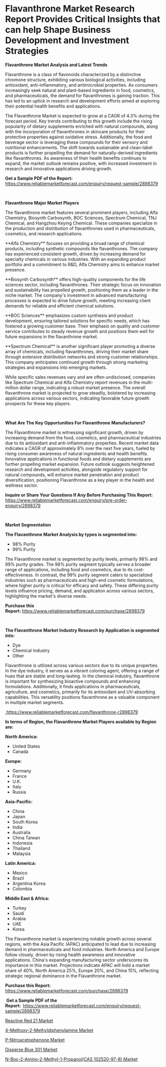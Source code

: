 <p><h1>Flavanthrone Market Research Report Provides Critical Insights that can help Shape Business Development and Investment Strategies</h1></p><p><strong>Flavanthrone Market Analysis and Latest Trends</strong></p>
<p><p>Flavanthrone is a class of flavonoids characterized by a distinctive chromone structure, exhibiting various biological activities, including antioxidant, anti-inflammatory, and antimicrobial properties. As consumers increasingly seek natural and plant-based ingredients in food, cosmetics, and pharmaceuticals, the demand for flavanthrones is gaining traction. This has led to an uptick in research and development efforts aimed at exploring their potential health benefits and applications.</p><p>The Flavanthrone Market is expected to grow at a CAGR of 4.3% during the forecast period. Key trends contributing to this growth include the rising popularity of dietary supplements enriched with natural compounds, along with the incorporation of flavanthrones in skincare products for their protective properties against oxidative stress. Additionally, the food and beverage sector is leveraging these compounds for their sensory and nutritional enhancements. The shift towards sustainable and clean-label products is further propelling the demand for naturally-derived ingredients like flavanthrones. As awareness of their health benefits continues to expand, the market outlook remains positive, with increased investment in research and innovative applications driving growth.</p></p>
<p><strong>Get a Sample PDF of the Report:&nbsp;</strong> <a href="https://www.reliablemarketforecast.com/enquiry/request-sample/2898379?utm_campaign=1998&utm_medium=2&utm_source=Github&utm_content=ia&utm_term=15032025&utm_id=flavanthrone">https://www.reliablemarketforecast.com/enquiry/request-sample/2898379</a></p>
<p>&nbsp;</p>
<p><strong>Flavanthrone Major Market Players</strong></p>
<p><p>The flavanthrone market features several prominent players, including Alfa Chemistry, Biosynth Carbosynth, BOC Sciences, Spectrum Chemical, TNJ Chemical, and Hangzhou Keying Chemical. These companies specialize in the production and distribution of flavanthrones used in pharmaceuticals, cosmetics, and research applications.</p><p>**Alfa Chemistry** focuses on providing a broad range of chemical products, including synthetic compounds like flavanthrones. The company has experienced consistent growth, driven by increasing demand for specialty chemicals in various industries. With an expanding product portfolio and a commitment to R&D, Alfa Chemistry aims to enhance market presence.</p><p>**Biosynth Carbosynth** offers high-quality components for the life sciences sector, including flavanthrones. Their strategic focus on innovation and sustainability has propelled growth, positioning them as a leader in the niche market. The company's investment in advanced manufacturing processes is expected to drive future growth, meeting increasing client demands for reliable and efficient chemical solutions.</p><p>**BOC Sciences** emphasizes custom synthesis and product development, ensuring tailored solutions for specific needs, which has fostered a growing customer base. Their emphasis on quality and customer service contributes to steady revenue growth and positions them well for future expansions in the flavanthrone market.</p><p>**Spectrum Chemical** is another significant player promoting a diverse array of chemicals, including flavanthrones, driving their market share through extensive distribution networks and strong customer relationships. This company anticipates continued growth through strong marketing strategies and expansions into emerging markets.</p><p>While specific sales revenues vary and are often undisclosed, companies like Spectrum Chemical and Alfa Chemistry report revenues in the multi-million dollar range, indicating a robust market presence. The overall flavanthrone market is projected to grow steadily, bolstered by increasing applications across various sectors, indicating favorable future growth prospects for these key players.</p></p>
<p>&nbsp;</p>
<p><strong>What Are The Key Opportunities For Flavanthrone Manufacturers?</strong></p>
<p><p>The Flavanthrone market is witnessing significant growth, driven by increasing demand from the food, cosmetics, and pharmaceutical industries due to its antioxidant and anti-inflammatory properties. Recent market data indicates a CAGR of approximately 8% over the next five years, fueled by rising consumer awareness of natural ingredients and health benefits. Innovative applications in functional foods and dietary supplements are further propelling market expansion. Future outlook suggests heightened research and development activities, alongside regulatory support for natural compounds, will enhance market penetration and product diversification, positioning Flavanthrone as a key player in the health and wellness sector.</p></p>
<p><strong>Inquire or Share Your Questions If Any Before Purchasing This Report:</strong> <a href="https://www.reliablemarketforecast.com/enquiry/pre-order-enquiry/2898379?utm_campaign=1998&utm_medium=2&utm_source=Github&utm_content=ia&utm_term=15032025&utm_id=flavanthrone">https://www.reliablemarketforecast.com/enquiry/pre-order-enquiry/2898379</a></p>
<p>&nbsp;</p>
<p><strong>Market Segmentation</strong></p>
<p><strong>The Flavanthrone Market Analysis by types is segmented into:</strong></p>
<p><ul><li>98% Purity</li><li>99% Purity</li></ul></p>
<p><p>The Flavanthrone market is segmented by purity levels, primarily 98% and 99% purity grades. The 98% purity segment typically serves a broader range of applications, including food and cosmetics, due to its cost-effectiveness. In contrast, the 99% purity segment caters to specialized industries such as pharmaceuticals and high-end cosmetic formulations, where higher purity is critical for efficacy and safety. These differing purity levels influence pricing, demand, and application across various sectors, highlighting the market's diverse needs.</p></p>
<p><strong>Purchase this Report:&nbsp;</strong><a href="https://www.reliablemarketforecast.com/purchase/2898379?utm_campaign=1998&utm_medium=2&utm_source=Github&utm_content=ia&utm_term=15032025&utm_id=flavanthrone">https://www.reliablemarketforecast.com/purchase/2898379</a></p>
<p>&nbsp;</p>
<p><strong>The Flavanthrone Market Industry Research by Application is segmented into:</strong></p>
<p><ul><li>Dye</li><li>Chemical Industry</li><li>Other</li></ul></p>
<p><p>Flavanthrone is utilized across various sectors due to its unique properties. In the dye industry, it serves as a vibrant coloring agent, offering a range of hues that are stable and long-lasting. In the chemical industry, flavanthrone is important for synthesizing bioactive compounds and enhancing formulations. Additionally, it finds applications in pharmaceuticals, agriculture, and cosmetics, primarily for its antioxidant and UV-absorbing capabilities. This versatility positions flavanthrone as a valuable component in multiple market segments.</p></p>
<p><a href="https://www.reliablemarketforecast.com/flavanthrone-r2898379?utm_campaign=1998&utm_medium=2&utm_source=Github&utm_content=ia&utm_term=15032025&utm_id=flavanthrone">&nbsp;https://www.reliablemarketforecast.com/flavanthrone-r2898379</a></p>
<p><strong>In terms of Region, the Flavanthrone Market Players available by Region are:</strong></p>
<p>
    <p> <strong> North America: </strong>
        <ul>
            <li>United States</li>
            <li>Canada</li>
        </ul>
        </p> 
    <p> <strong> Europe: </strong>
        <ul>
            <li>Germany</li>
            <li>France</li>
            <li>U.K.</li>
            <li>Italy</li>
            <li>Russia</li>
        </ul>
        </p> 
    <p> <strong> Asia-Pacific: </strong>
        <ul>
            <li>China</li>
            <li>Japan</li>
            <li>South Korea</li>
            <li>India</li>
            <li>Australia</li>
            <li>China Taiwan</li>
            <li>Indonesia</li>
            <li>Thailand</li>
            <li>Malaysia</li>
        </ul>
        </p> 
    <p> <strong> Latin America: </strong>
        <ul>
            <li>Mexico</li>
            <li>Brazil</li>
            <li>Argentina Korea</li>
            <li>Colombia</li>
        </ul>
        </p> 
    <p> <strong> Middle East & Africa: </strong>
        <ul>
            <li>Turkey</li>
            <li>Saudi</li>
            <li>Arabia</li>
            <li>UAE</li>
            <li>Korea</li>
        </ul>
    </p>
    </p>
<p><p>The Flavanthrone market is experiencing notable growth across several regions, with the Asia Pacific (APAC) anticipated to lead due to increasing demand in pharmaceuticals and food industries. North America and Europe follow closely, driven by rising health awareness and innovative applications. China's expanding manufacturing sector underscores its importance in this market. Projections indicate APAC will hold a market share of 40%, North America 25%, Europe 20%, and China 15%, reflecting strategic regional dominance in the Flavanthrone market.</p></p>
<p><strong>Purchase this Report: </strong><a href="https://www.reliablemarketforecast.com/purchase/2898379?utm_campaign=1998&utm_medium=2&utm_source=Github&utm_content=ia&utm_term=15032025&utm_id=flavanthrone">https://www.reliablemarketforecast.com/purchase/2898379</a></p>
<p>&nbsp;<strong>Get a Sample PDF of the Report:&nbsp;&nbsp;</strong><a href="https://www.reliablemarketforecast.com/enquiry/request-sample/2898379?utm_campaign=1998&utm_medium=2&utm_source=Github&utm_content=ia&utm_term=15032025&utm_id=flavanthrone">https://www.reliablemarketforecast.com/enquiry/request-sample/2898379</a></p>
<p><strong></strong></p>
<p><p><a href="https://github.com/mafuzakirju/Market-Research-Report-List-1/blob/main/reactive-red-21-market.md?utm_campaign=1998&utm_medium=2&utm_source=Github&utm_content=ia&utm_term=15032025&utm_id=flavanthrone">Reactive Red 21 Market</a></p><p><a href="https://github.com/cherrivacius/Market-Research-Report-List-1/blob/main/4-methoxy-2-methyldiphenylamine-market.md?utm_campaign=1998&utm_medium=2&utm_source=Github&utm_content=ia&utm_term=15032025&utm_id=flavanthrone">4-Methoxy-2-Methyldiphenylamine Market</a></p><p><a href="https://github.com/mcveathuane2/Market-Research-Report-List-1/blob/main/p-nitroacetophenone-market.md?utm_campaign=1998&utm_medium=2&utm_source=Github&utm_content=ia&utm_term=15032025&utm_id=flavanthrone">P-Nitroacetophenone Market</a></p><p><a href="https://github.com/akramisabtu/Market-Research-Report-List-1/blob/main/disperse-blue-301-market.md?utm_campaign=1998&utm_medium=2&utm_source=Github&utm_content=ia&utm_term=15032025&utm_id=flavanthrone">Disperse Blue 301 Market</a></p><p><a href="https://github.com/omduthkevork/Market-Research-Report-List-1/blob/main/n-boc-2-amino-2-methyl-1-propanolcas-102520-97-8-market.md?utm_campaign=1998&utm_medium=2&utm_source=Github&utm_content=ia&utm_term=15032025&utm_id=flavanthrone">N-Boc-2-Amino-2-Methyl-1-Propanol(CAS 102520-97-8) Market</a></p></p>